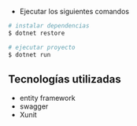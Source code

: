 - Ejecutar los siguientes comandos
```bash
# instalar dependencias
$ dotnet restore

# ejecutar proyecto
$ dotnet run
```

## Tecnologías utilizadas
- entity framework
- swagger
- Xunit